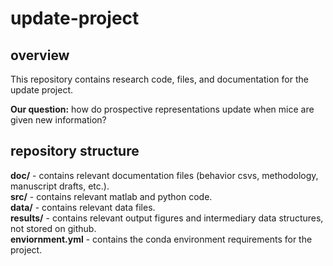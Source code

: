 # update-project

## overview

This repository contains research code, files, and documentation for the update project. 

**Our question:** how do prospective representations update when mice are given new information?

## repository  structure

**doc/** - contains relevant documentation files (behavior csvs, methodology, manuscript drafts, etc.).<br/>
**src/** - contains relevant matlab and python code.<br/>
**data/** - contains relevant data files.<br/>
**results/** - contains relevant output figures and intermediary data structures, not stored on github.<br/>
**enviornment.yml** - contains the conda environment requirements for the project.<br/>
